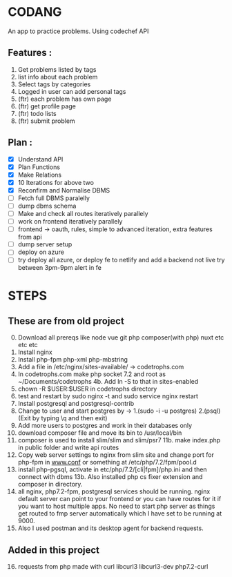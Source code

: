 # CODANG

An app to practice problems. Using codechef API

## Features :

1. Get problems listed by tags
2. list info about each problem
3. Select tags by categories
4. Logged in user can add personal tags
5. (ftr) each problem has own page
6. (ftr) get profile page
7. (ftr) todo lists
8. (ftr) submit problem

## Plan :

-   [x] Understand API
-   [x] Plan Functions
-   [x] Make Relations
-   [x] 10 Iterations for above two
-   [x] Reconfirm and Normalise DBMS
-   [ ] Fetch full DBMS paralelly
-   [ ] dump dbms schema
-   [ ] Make and check all routes iteratively parallely
-   [ ] work on frontend iteratively parallely
-   [ ] frontend -> oauth, rules, simple to advanced iteration, extra features from api
-   [ ] dump server setup
-   [ ] deploy on azure
-   [ ] try deploy all azure, or deploy fe to netlify and add a backend not live try between 3pm-9pm alert in fe

# STEPS

## These are from old project

0. Download all prereqs like node vue git php composer(with php) nuxt etc etc etc
1. Install nginx
2. Install php-fpm php-xml php-mbstring
3. Add a file in /etc/nginx/sites-available/ -> codetrophs.com
4. In codetrophs.com make php socket 7.2 and root as ~/Documents/codetrophs
   4b. Add ln -S to that in sites-enabled
5. chown -R \$USER:$USER in codetrophs directory
6. test and restart by sudo nginx -t and sudo service nginx restart
7. Install postgresql and postgresql-contrib
8. Change to user and start postgres by -> 1.(sudo -i -u postgres) 2.(psql) (Exit by typing \q and then exit)
9. Add more users to postgres and work in their databases only
10. download composer file and move its bin to /usr/local/bin
11. composer is used to install slim/slim and slim/psr7
    11b. make index.php in public folder and write api routes
12. Copy web server settings to nginx from slim site and change port for php-fpm in www.conf or something at /etc/php/7.2/fpm/pool.d
13. install php-pgsql, activate in etc/php/7.2/[cli|fpm]/php.ini and then connect with dbms
    13b. Also installed php cs fixer extension and composer in directory.
14. all nginx, php7.2-fpm, postgresql services should be running. nginx default server can point to your frontend or you can have routes for it if you want to host multiple apps. No need to start php server as things get routed to fmp server automatically which I have set to be running at 9000.
15. Also I used postman and its desktop agent for backend requests.

## Added in this project

16. requests from php made with curl libcurl3 libcurl3-dev php7.2-curl
